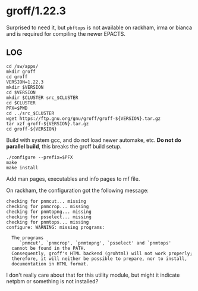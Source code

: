groff/1.22.3
============

Surprised to need it, but `pbftops` is not available on rackham, irma or bianca
and is required for compiling the newer EPACTS.

LOG
---

    cd /sw/apps/
    mkdir groff
    cd groff
    VERSION=1.22.3
    mkdir $VERSION
    cd $VERSION
    mkdir $CLUSTER src_$CLUSTER
    cd $CLUSTER
    PFX=$PWD
    cd ../src_$CLUSTER
    wget https://ftp.gnu.org/gnu/groff/groff-${VERSION}.tar.gz
    tar xzf groff-${VERSION}.tar.gz 
    cd groff-${VERSION}

Build with system gcc, and do not load newer automake, etc.  **Do not do parallel
build**, this breaks the groff build setup.

    ./configure --prefix=$PFX
    make
    make install

Add man pages, executables and info pages to mf file.

On rackham, the configuration got the following message:

    checking for pnmcut... missing
    checking for pnmcrop... missing
    checking for pnmtopng... missing
    checking for psselect... missing
    checking for pnmtops... missing
    configure: WARNING: missing programs:

      The programs
         `pnmcut', `pnmcrop', `pnmtopng', `psselect' and `pnmtops'
      cannot be found in the PATH.
      Consequently, groff's HTML backend (grohtml) will not work properly;
      therefore, it will neither be possible to prepare, nor to install,
      documentation in HTML format.

I don't really care about that for this utility module, but might it indicate
netpbm or something is not installed?
